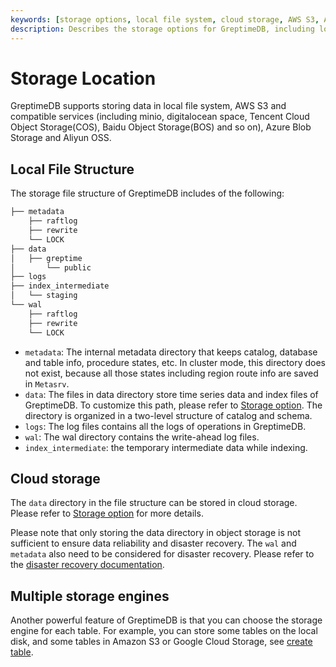 ```yaml
---
keywords: [storage options, local file system, cloud storage, AWS S3, Azure Blob Storage]
description: Describes the storage options for GreptimeDB, including local file systems, cloud storage services like AWS S3, Azure Blob Storage, and more. It explains the local file structure and considerations for disaster recovery and multiple storage engines.
---
```


# Storage Location

GreptimeDB supports storing data in local file system, AWS S3 and compatible services (including minio, digitalocean space, Tencent Cloud Object Storage(COS), Baidu Object Storage(BOS) and so on), Azure Blob Storage and Aliyun OSS.

## Local File Structure

The storage file structure of GreptimeDB includes of the following:

```cmd
├── metadata
    ├── raftlog
    ├── rewrite
    └── LOCK
├── data
│   ├── greptime
│       └── public
├── logs
├── index_intermediate
│   └── staging
└── wal
    ├── raftlog
    ├── rewrite
    └── LOCK
```

- `metadata`:  The internal metadata directory that keeps catalog, database and table info, procedure states, etc. In cluster mode, this directory does not exist, because all those states including region route info are saved in `Metasrv`.
- `data`: The files in data directory store time series data and index files of GreptimeDB. To customize this path, please refer to [Storage option](../deployments/configuration.md#storage-options). The directory is organized in a two-level structure of catalog and schema.
- `logs`: The log files contains all the logs of operations in GreptimeDB.
- `wal`: The wal directory contains the write-ahead log files.
- `index_intermediate`: the temporary intermediate data while indexing.

## Cloud storage

The `data` directory in the file structure can be stored in cloud storage. Please refer to [Storage option](../deployments/configuration.md#storage-options) for more details.

Please note that only storing the data directory in object storage is not sufficient to ensure data reliability and disaster recovery. The `wal` and `metadata` also need to be considered for disaster recovery. Please refer to the [disaster recovery documentation](/user-guide/administration/disaster-recovery/overview.md).

## Multiple storage engines

Another powerful feature of GreptimeDB is that you can choose the storage engine for each table. For example, you can store some tables on the local disk, and some tables in Amazon S3 or Google Cloud Storage, see [create table](/reference/sql/create.md#create-table).
